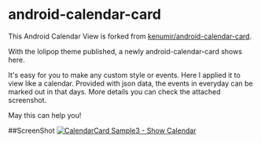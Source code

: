 android-calendar-card
=====================

This Android Calendar View is forked from [kenumir/android-calendar-card](https://github.com/kenumir/android-calendar-card).

With the lolipop theme published, a newly android-calendar-card shows here.

It's easy for you to make any custom style or events. Here I applied it to view like a calendar. Provided with json data,
the events in everyday can be marked out in that days. More details you can check the attached screenshot.

May this can help you!

##ScreenShot
[![CalendarCard Sample3 - Show Calendar][3]][3]

[3]: https://github.com/gongmingqm10/android-calendar-card/raw/master/calendar-card-sample/images/sample-3.png